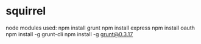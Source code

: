 squirrel
========

node modules used:
npm install grunt
npm install express
npm install oauth
npm install -g grunt-cli
npm install -g grunt@0.3.17

